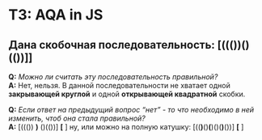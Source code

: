 
# ТЗ: AQA in JS

## Дана скобочная последовательность: [((())()(())]]

**Q:** *Можно ли считать эту последовательность правильной?*<br>
**A:**  Нет, нельзя. В данной последовательности не хватает одной **закрывающей круглой** и одной **открывающей квадратной** скобки.

**Q:** *Если ответ на предыдущий вопрос “нет” - то что необходимо в ней изменить, чтоб она стала правильной?*<br>
**A:**  \[((())   **)**   ()(())\]   **\[**   \] ну, или можно на полную катушку: \[((**)**()**(**)()(**)**())\]   **\[**   \]
